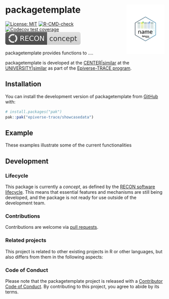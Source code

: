 
<!-- README.md is generated from README.Rmd. Please edit that file. -->
<!-- The code to render this README is stored in .github/workflows/render-readme.yaml -->
<!-- Variables marked with double curly braces will be transformed beforehand: -->
<!-- - `packagename` is extracted from the DESCRIPTION file -->
<!-- - `gh_repo` is extracted via a special environment variable in GitHub Actions -->
<!-- Having these variables allow us to re-use this the same README template across repos -->
<!-- without ever hardcoding repo-specific elements. -->

# packagetemplate <img src="man/figures/logo.svg" align="right" width="120" alt="" />

<!-- badges: start -->

[![License:
MIT](https://img.shields.io/badge/License-MIT-yellow.svg)](https://opensource.org/license/mit/)
[![R-CMD-check](https://github.com/epiverse-trace/showcasedata/actions/workflows/R-CMD-check.yaml/badge.svg)](https://github.com/epiverse-trace/showcasedata/actions/workflows/R-CMD-check.yaml)
[![Codecov test
coverage](https://codecov.io/gh/epiverse-trace/showcasedata/branch/main/graph/badge.svg)](https://app.codecov.io/gh/epiverse-trace/showcasedata?branch=main)
[![lifecycle-concept](https://raw.githubusercontent.com/reconverse/reconverse.github.io/master/images/badge-concept.svg)](https://www.reconverse.org/lifecycle.html#concept)
<!-- badges: end -->

packagetemplate provides functions to ….

<!-- This sentence is optional and can be removed -->

packagetemplate is developed at the [CENTER\|similar](url) at the
[UNIVERSITY\|similar](url) as part of the [Epiverse-TRACE
program](https://data.org/initiatives/epiverse/).

## Installation

You can install the development version of packagetemplate from
[GitHub](https://github.com/) with:

``` r
# install.packages("pak")
pak::pak("epiverse-trace/showcasedata")
```

## Example

These examples illustrate some of the current functionalities

## Development

### Lifecycle

This package is currently a *concept*, as defined by the [RECON software
lifecycle](https://www.reconverse.org/lifecycle.html). This means that
essential features and mechanisms are still being developed, and the
package is not ready for use outside of the development team.

### Contributions

Contributions are welcome via [pull
requests](https://github.com/epiverse-trace/showcasedata/pulls).

### Related projects

This project is related to other existing projects in R or other
languages, but also differs from them in the following aspects:

### Code of Conduct

Please note that the packagetemplate project is released with a
[Contributor Code of
Conduct](https://github.com/epiverse-trace/.github/blob/main/CODE_OF_CONDUCT.md).
By contributing to this project, you agree to abide by its terms.
